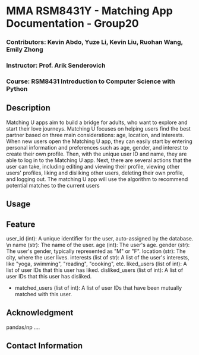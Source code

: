 # MMA RSM8431Y - Matching App Documentation - Group20 
### Contributors: Kevin Abdo, Yuze Li, Kevin Liu, Ruohan Wang, Emily Zhong
### Instructor: Prof. Arik Senderovich
### Course: RSM8431 Introduction to Computer Science with Python 

## Description
Matching U apps aim to build a bridge for adults, who want to explore and start their love journeys. Matching U focuses on helping users find the best partner based on three main considerations: age, location, and interests. When new users open the Matching U app, they can easily start by entering personal information and preferences such as age, gender, and interest to create their own profile. Then, with the unique user ID and name, they are able to log in to the Matching U app. Next, there are several actions that the user can take, including editing and viewing their profile, viewing other users' profiles, liking and disliking other users, deleting their own profile, and logging out. The matching U app will use the algorithm to recommend potential matches to the current users

 
 ## Usage











 
 ## Feature
user_id (int): A unique identifier for the user, auto-assigned by the database. \n
name (str): The name of the user.
age (int): The user's age.
gender (str): The user's gender, typically represented as "M" or "F".
location (str): The city, where the user lives.
interests (list of str): A list of the user's interests, like "yoga, swimming", "reading", "cooking", etc.
liked_users (list of int): A list of user IDs that this user has liked.
disliked_users (list of int): A list of user IDs that this user has disliked.
- matched_users (list of int): A list of user IDs that have been mutually matched with this user.









 
 
 ## Acknowledgment 
pandas/np
....







 
 ## Contact Information
 
 
 
